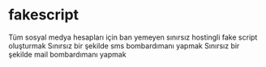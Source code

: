 # fakescript

Tüm sosyal medya hesapları için ban yemeyen sınırsız hostingli fake script oluşturmak
Sınırsız bir şekilde sms bombardımanı yapmak
Sınırsız bir şekilde mail bombardımanı yapmak
